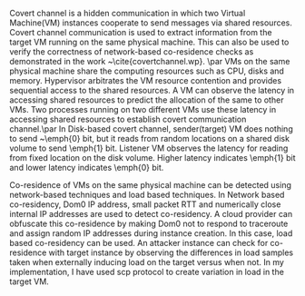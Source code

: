 Covert channel is a hidden communication in which two Virtual Machine(VM) instances cooperate to send messages via shared resources.
Covert channel communication is used to extract information from the target VM running on the same physical machine. This can also be used to verify the correctness of network-based co-residence checks as demonstrated in the work ~\cite{covertchannel.wp}. \par
VMs on the same physical machine share the computing resources such as CPU, disks and memory. Hypervisor arbitrates the VM resource contention and provides sequential access to the shared resources. A VM can observe the latency in accessing shared resources to predict the allocation of the same to other VMs. Two processes running on two different VMs use these latency in accessing shared resources to establish covert communication channel.\par
In Disk-based covert channel, sender(target) VM does nothing to send ~\emph{0} bit, but it reads from random locations on a shared disk volume to send \emph{1} bit. Listener VM observes the latency for reading from fixed location on the disk volume. Higher latency indicates \emph{1} bit and lower latency indicates \emph{0} bit. 

Co-residence of VMs on the same physical machine can be detected using network-based techniques and load based techniques. In Network based co-residency, Dom0 IP address, small packet RTT and numerically close internal IP addresses are used to detect co-residency. A cloud provider can obfuscate this co-residence by making Dom0 not to respond to traceroute and assign random IP addresses during instance creation. In this case, load based co-residency can be used. An attacker instance can check for co-residence with target instance by observing the differences in load samples taken when externally inducing load on the target versus when not. In my implementation, I have used scp protocol to create variation in load in the target VM.

